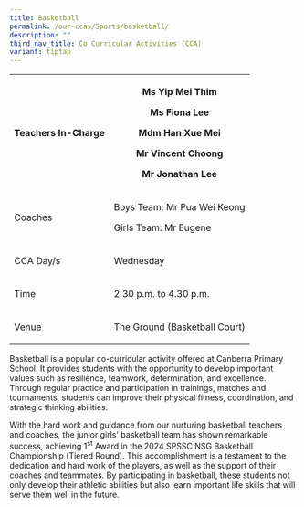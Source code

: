```yaml
---
title: Basketball
permalink: /our-ccas/Sports/basketball/
description: ""
third_nav_title: Co Curricular Activities (CCA)
variant: tiptap
---
```

<table style="minWidth: 50px">
<colgroup>
<col>
<col>
</colgroup>
<tbody>
<tr>
<th rowspan="1" colspan="1">
<p><strong>Teachers In-Charge</strong>
</p>
</th>
<th rowspan="1" colspan="1">
<p>Ms Yip Mei Thim</p>
<p>Ms Fiona Lee</p>
<p>Mdm Han Xue Mei</p>
<p>Mr Vincent Choong</p>
<p>Mr Jonathan Lee</p>
</th>
</tr>
<tr>
<td rowspan="1" colspan="1">
<p>Coaches</p>
</td>
<td rowspan="1" colspan="1">
<p>Boys Team: Mr Pua Wei Keong</p>
<p>Girls Team: Mr Eugene</p>
</td>
</tr>
<tr>
<td rowspan="1" colspan="1">
<p>CCA Day/s
<br>
</p>
</td>
<td rowspan="1" colspan="1">
<p>Wednesday</p>
</td>
</tr>
<tr>
<td rowspan="1" colspan="1">
<p>Time</p>
</td>
<td rowspan="1" colspan="1">
<p>2.30 p.m. to 4.30 p.m.</p>
</td>
</tr>
<tr>
<td rowspan="1" colspan="1">
<p>Venue</p>
</td>
<td rowspan="1" colspan="1">
<p>The Ground (Basketball Court)</p>
</td>
</tr>
</tbody>
</table>
<p>Basketball is a popular co-curricular activity offered at Canberra Primary
School. It provides students with the opportunity to develop important
values such as resilience, teamwork, determination, and excellence. Through
regular practice and participation in trainings, matches and tournaments,
students can improve their physical fitness, coordination, and strategic
thinking abilities.&nbsp;</p>
<p>With the hard work and guidance from our nurturing basketball teachers
and coaches, the junior girls' basketball team has shown remarkable success,
achieving 1<sup>st</sup> Award in the 2024 SPSSC NSG Basketball Championship
(Tiered Round). This accomplishment is a testament to the dedication and
hard work of the players, as well as the support of their coaches and teammates.
By participating in basketball, these students not only develop their athletic
abilities but also learn important life skills that will serve them well
in the future.</p>
